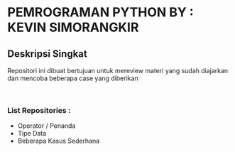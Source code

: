 
# PEMROGRAMAN PYTHON BY : KEVIN SIMORANGKIR

## Deskripsi Singkat
Repositori ini dibuat bertujuan untuk mereview materi yang sudah diajarkan dan mencoba beberapa case
yang diberikan

<br>

### List Repositories :
- Operator / Penanda
- Tipe Data
- Beberapa Kasus Sederhana
